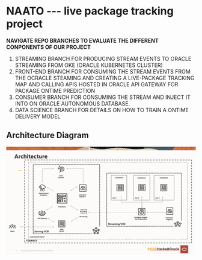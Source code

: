 # NAATO --- live package tracking project

**NAVIGATE REPO BRANCHES TO EVALUATE THE DIFFERENT CONPONENTS OF OUR PROJECT**

1. STREAMING BRANCH FOR PRODUCING STREAM EVENTS TO ORACLE STREAMING FROM OKE (ORACLE KUBERNETES CLUSTER)
2. FRONT-END BRANCH FOR CONSUMING THE STREAM EVENTS FROM THE OCRACLE STEAMING AND CREATING A LIVE-PACKAGE TRACKING MAP AND CALLING APIS HOSTED IN ORACLE API GATEWAY FOR PACKAGE ONTIME PREDICTION
3. CONSUMER BRANCH FOR CONSUMING THE STREAM AND INJECT IT INTO ON ORACLE AUTONOMOUS DATABASE. 
4. DATA SCIENCE BRANCH FOR DETAILS ON HOW TO TRAIN A ONTIME DELIVERY MODEL

## Architecture Diagram
![alt text](Architecture.png)
